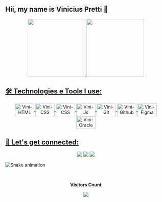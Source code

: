 
## Hii, my name is Vinicius Pretti 🤘

<div align="center">
  <a href="https://github.com/vinidanielp">
  <img height="180em" src="https://github-readme-stats.vercel.app/api?username=vinidanielp&show_icons=true&theme=material-palenight&include_all_commits=true&count_private=true"/>
  <img height="180em" src="https://github-readme-stats.vercel.app/api/top-langs/?username=vinidanielp&layout=compact&langs_count=5&theme=material-palenight"/>
</div>
  
 ## 🛠️ Technologies e Tools I use:
<div align="center">
  <img align="center" alt="Vini-HTML" height="40" width="60" src="https://cdn.jsdelivr.net/gh/devicons/devicon/icons/html5/html5-original.svg">
  <img align="center" alt="Vini-CSS" height="40" width="60" src="https://cdn.jsdelivr.net/gh/devicons/devicon/icons/css3/css3-original.svg">
  <img align="center" alt="Vini-CSS" height="40" width="60" src="https://cdn.jsdelivr.net/gh/devicons/devicon/icons/bootstrap/bootstrap-original.svg">
  <img align="center" alt="Vini-Js" height="40" width="60" src="https://cdn.jsdelivr.net/gh/devicons/devicon/icons/javascript/javascript-original.svg">
  <img align="center" alt="Vini-Git" height="40" width="60" src="https://cdn.jsdelivr.net/gh/devicons/devicon/icons/git/git-original.svg">
  <img align="center" alt="Vini-Github" height="40" width="60" src="https://cdn.jsdelivr.net/gh/devicons/devicon/icons/github/github-original.svg">
  <img align="center" alt="Vini-Figma" height="40" width="60" src="https://cdn.jsdelivr.net/gh/devicons/devicon/icons/figma/figma-original.svg">
  <img align="center" alt="Vini-Oracle" height="40" width="60" src="https://cdn.jsdelivr.net/gh/devicons/devicon/icons/oracle/oracle-original.svg">
</div>
 
## 💬 Let's get connected:
<div align="center">
  <a href="https://instagram.com/vini_danielp" target="_blank"><img src="https://img.shields.io/badge/-Instagram-%23E4405F?style=for-the-badge&logo=instagram&logoColor=white" target="_blank"></a>
 <a href="https://discord.gg/Vinicius Daniel#9998" target="_blank"><img src="https://img.shields.io/badge/Discord-7289DA?style=for-the-badge&logo=discord&logoColor=white" target="_blank"></a> 
  <a href="https://www.linkedin.com/in/vinicius-daniel-pretti-b14626182/" target="_blank"><img src="https://img.shields.io/badge/-LinkedIn-%230077B5?style=for-the-badge&logo=linkedin&logoColor=white" target="_blank"></a> 
</div>  
  
 ![Snake animation](https://github.com/vinidanielp/vinidanielp/blob/output/github-contribution-grid-snake.svg)

<div align="center">
  <br><p align="centre"><b>Visitors Count</b></p>  
  <p align="center"><img align="center" src="https://profile-counter.glitch.me/{vinidanielp}/count.svg" /></p> 
  <br>
</div>

